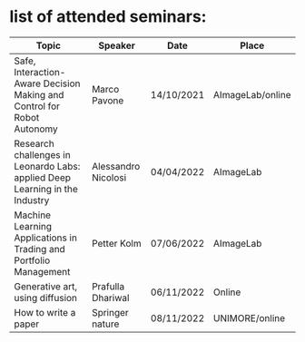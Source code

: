 # list of attended seminars:

| **Topic** | **Speaker** | **Date** | **Place** |
| ------ | ------- | --- | ------ |
| Safe, Interaction-Aware Decision Making and Control for Robot Autonomy | Marco Pavone | 14/10/2021 | AImageLab/online
| Research challenges in Leonardo Labs: applied Deep Learning in the Industry | Alessandro Nicolosi  | 04/04/2022 | AImageLab |
| Machine Learning Applications in Trading and Portfolio Management | Petter Kolm  | 07/06/2022 | AImageLab |
| Generative art, using diffusion | Prafulla Dhariwal | 06/11/2022 | Online
| How to write a paper | Springer nature | 08/11/2022 | UNIMORE/online

